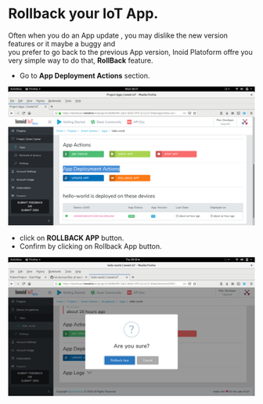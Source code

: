 # Rollback your IoT App.

Often when you do an App update , you may dislike the new version features or it maybe a buggy and                                                                          
you prefer to go back to the previous App version, Inoid Platoform offre you very simple way to do that,  **RollBack** feature.                                                                    
                                                                                                                              
- Go to  **App Deployment Actions** section.  

![App Deployement Actions](AppDeploymentActions.png)

- click on **ROLLBACK APP** button.                                                                                                                                                              
- Confirm by clicking on Rollback App button.

![Rollback App](RollbackApp.png)




